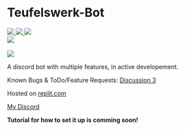 # Teufelswerk-Bot
<a href="https://github.com/Mephisto5558/Teufelsbot/pulse" alt="Activity">
  <img src="https://img.shields.io/github/commit-activity/m/Mephisto5558/Teufelsbot" />
</a>
<a href="https://github.com/Mephisto5558/Teufelsbot/blob/main/LICENSE" alt="License">
  <img src="https://img.shields.io/github/license/Mephisto5558/Teufelsbot" />
</a>
<a href="https://www.codefactor.io/repository/github/mephisto5558/teufelsbot" alt="CodeFactor">
  <img src="https://www.codefactor.io/repository/github/mephisto5558/teufelsbot/badge" />
</a>
<br>
<a href="https://discord.gg/u6xjqzz" alt="Discord Server">
  <img src="https://discordapp.com/api/guilds/725378451988676609/widget.png?style=shield" />
</a>
<br><br>
<a href="https://forthebadge.com" alt="Forthebadge">
  <img src="https://forthebadge.com/images/badges/made-with-javascript.svg" />
</a>

A discord bot with multiple features, in active developement.

Known Bugs & ToDo/Feature Requests: [Discussion 3](https://github.com/Mephisto5558/Teufelbots/discussions/3)

Hosted on [replit.com](https://replit.com)

[My Discord](https://discord.gg/u6xjqzz)

**Tutorial for how to set it up is comming soon!**
